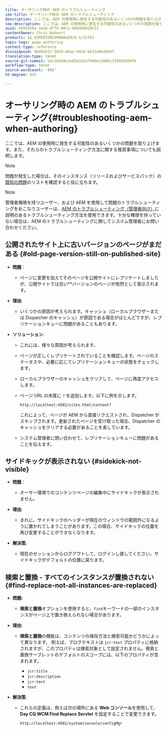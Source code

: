 ```yaml
---
title: オーサリング時の AEM のトラブルシューティング
seo-title: オーサリング時の AEM のトラブルシューティング
description: ここでは、AEM の使用時に発生する可能性のあるいくつかの問題を取り上げます。また、それらのトラブルシューティング方法に関する推奨事項についても説明します。
seo-description: ここでは、AEM の使用時に発生する可能性のあるいくつかの問題を取り上げます。また、それらのトラブルシューティング方法に関する推奨事項についても説明します。
uuid: eb95e5ba-1eed-4ffb-80c1-9b8468820c22
contentOwner: Chris Bohnert
products: SG_EXPERIENCEMANAGER/6.5/SITES
topic-tags: page-authoring
content-type: reference
discoiquuid: 9b492b17-9029-46ae-9dc0-bb21e6b484df
translation-type: tm+mt
source-git-commit: a3c303d4e3a85e1b2e794bec2006c335056309fb
workflow-type: tm+mt
source-wordcount: '455'
ht-degree: 91%

---
```



# オーサリング時の AEM のトラブルシューティング{#troubleshooting-aem-when-authoring}

ここでは、AEM の使用時に発生する可能性のあるいくつかの問題を取り上げます。また、それらのトラブルシューティング方法に関する推奨事項についても説明します。

>[!NOTE]
>
>問題が発生した場合は、そのインスタンス（リリースおよびサービスパック）の[既知の問題](/help/release-notes/known-issues.md)のリストを確認すると役に立ちます。

>[!NOTE]
>
>管理者権限を持つユーザー、および AEM を使用して問題のトラブルシューティングをおこなうユーザーは、[AEM のトラブルシューティング（管理者向け）](/help/sites-administering/troubleshoot.md)に説明のあるトラブルシューティング方法を使用できます。十分な権限を持っていない場合は、AEM のトラブルシューティングに関してシステム管理者にお問い合わせください。

## 公開されたサイト上に古いバージョンのページがまだある {#old-page-version-still-on-published-site}

* **問題**：

   * ページに変更を加えてそのページを公開サイトにレプリケートしましたが、公開サイトでは古い&#x200B;**&#x200B;バージョンのページが依然として表示されます。

* **理由**:

   * いくつかの原因が考えられます。キャッシュ（ローカルブラウザーまたは Dispatcher のキャッシュ）が原因である場合がほとんどですが、レプリケーションキューに問題があることもあります。

* **ソリューション**:

   * これには、様々な原因が考えられます。
   * ページが正しくレプリケートされていることを確認します。ページのステータスや、必要に応じてレプリケーションキューの状態をチェックします。
   * ローカルブラウザーのキャッシュをクリアして、ページに再度アクセスします。
   * ページ URL の末尾に `?` を追加します。以下に例を示します。

      `http://localhost:4502/sites.html/content?`

       これによって、ページが AEM から直接リクエストされ、Dispatcher がスキップされます。更新されたページを受け取った場合、Dispatcher のキャッシュをクリアする必要があることを表しています。

   * システム管理者に問い合わせて、レプリケーションキューに問題があることを伝えます。

## サイドキックが表示されない {#sidekick-not-visible}

* **問題**：

   * オーサー環境でのコンテンツページの編集中にサイドキックが表示されません。

* **理由**:

   * まれに、サイドキックのヘッダーが現在のウィンドウの範囲外になるように置かれてしまうことがあります。この場合、サイドキックの位置を再び変更することができなくなります。

* **解決策**:

   * 現在のセッションからログアウトして、ログインし直してください。サイドキックがデフォルトの位置に戻ります。

## 検索と置換 - すべてのインスタンスが置換されない {#find-replace-not-all-instances-are-replaced}

* **問題:**

   * **検索と置換**&#x200B;オプションを使用すると、`find`キーワードの一部のインスタンスがページ上で置き換えられない場合があります。

* **理由**:

   * **検索と置換**&#x200B;の機能は、コンテンツの保存方法と検索可能かどうかによって異なります。 例えば、ブログテキストは `jcr:text` プロパティに格納されますが、このプロパティは検索対象として設定されません。検索と置換サーブレットのデフォルトのスコープには、以下のプロパティが含まれます。

      * `jcr:title`
      * `jcr:description`
      * `jcr:text`
      * `text`

* **解決策**:

   * これらの定義は、例えば次の場所にある **Web コンソール**&#x200B;を使用して、**Day CQ WCM Find Replace Servlet** を設定することで変更できます。

      `http://localhost:4502/system/console/configMgr`

